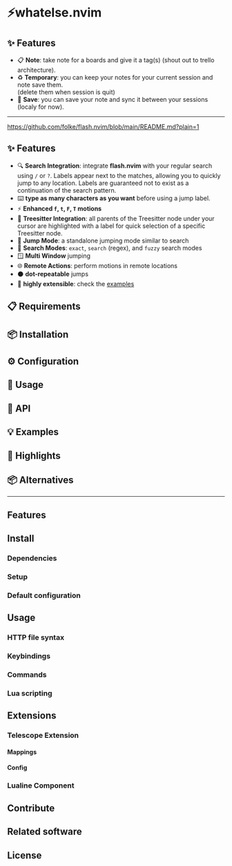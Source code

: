# ⚡whatelse.nvim
## ✨ Features
* 📋 **Note**: take note for a boards and give it a tag(s) (shout out to trello architecture).
* ♻️  **Temporary**: you can keep your notes for your current session and note save them.\
    (delete them when session is quit)
* 💾 **Save**: you can save your note and sync it between your sessions (localy for now).
---
https://github.com/folke/flash.nvim/blob/main/README.md?plain=1
## ✨ Features
- 🔍 **Search Integration**: integrate **flash.nvim** with your regular
  search using `/` or `?`. Labels appear next to the matches,
  allowing you to quickly jump to any location. Labels are
  guaranteed not to exist as a continuation of the search pattern.
- ⌨️ **type as many characters as you want** before using a jump label.
- ⚡ **Enhanced `f`, `t`, `F`, `T` motions**
- 🌳 **Treesitter Integration**: all parents of the Treesitter node
  under your cursor are highlighted with a label for quick selection
  of a specific Treesitter node.
- 🎯 **Jump Mode**: a standalone jumping mode similar to search
- 🔎 **Search Modes**: `exact`, `search` (regex), and `fuzzy` search modes
- 🪟 **Multi Window** jumping
- 🌐 **Remote Actions**: perform motions in remote locations
- ⚫ **dot-repeatable** jumps
- 📡 **highly extensible**: check the [examples](https://github.com/folke/flash.nvim#-examples)
## 📋 Requirements
## 📦 Installation
## ⚙️ Configuration
## 🚀 Usage
## 📡 API
## 💡 Examples
## 🌈 Highlights
## 📦 Alternatives
---
## Features
## Install
### Dependencies
### Setup
### Default configuration
## Usage
### HTTP file syntax
### Keybindings
### Commands
### Lua scripting
## Extensions
### Telescope Extension
#### Mappings
#### Config
### Lualine Component
## Contribute
## Related software
## License
